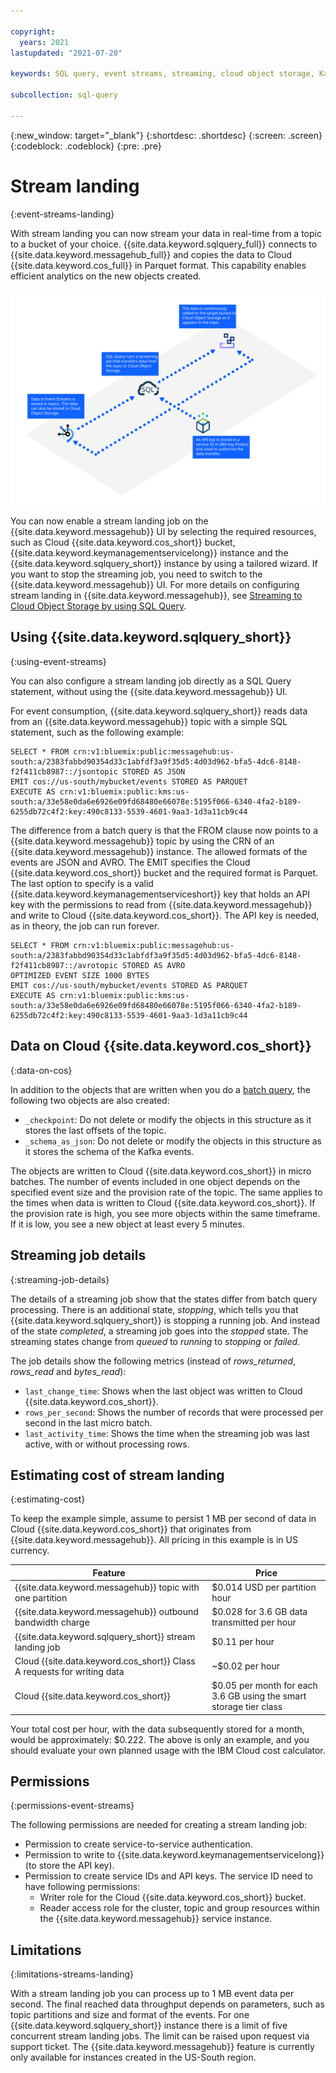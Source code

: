 ```yaml
---

copyright:
  years: 2021
lastupdated: "2021-07-20"

keywords: SQL query, event streams, streaming, cloud object storage, Kafka

subcollection: sql-query

---
```


{:new_window: target="_blank"}
{:shortdesc: .shortdesc}
{:screen: .screen}
{:codeblock: .codeblock}
{:pre: .pre}

# Stream landing
{:event-streams-landing}

With stream landing you can now stream your data in real-time from a topic to a bucket of your choice.
{{site.data.keyword.sqlquery_full}} connects to {{site.data.keyword.messagehub_full}} and copies the data to Cloud {{site.data.keyword.cos_full}} in Parquet format. This capability enables efficient analytics on the new objects created.

![Kafka Event Streams landing](streaming_diagram.svg)

You can now enable a stream landing job on the {{site.data.keyword.messagehub}} UI by selecting the required resources, such as Cloud {{site.data.keyword.cos_short}} bucket, {{site.data.keyword.keymanagementservicelong}} instance and the {{site.data.keyword.sqlquery_short}} instance by using a tailored wizard. If you want to stop the streaming job, you need to switch to the {{site.data.keyword.messagehub}} UI. For more details on configuring stream landing in {{site.data.keyword.messagehub}}, see [Streaming to Cloud Object Storage by using SQL Query](/docs/EventStreams?topic=EventStreams-streaming_cos_sql).

## Using {{site.data.keyword.sqlquery_short}}
{:using-event-streams}

You can also configure a stream landing job directly as a SQL Query statement, without using the {{site.data.keyword.messagehub}} UI.

For event consumption, {{site.data.keyword.sqlquery_short}} reads data from an {{site.data.keyword.messagehub}} topic with a simple SQL statement, such as the following example:

```
SELECT * FROM crn:v1:bluemix:public:messagehub:us-south:a/2383fabbd90354d33c1abfdf3a9f35d5:4d03d962-bfa5-4dc6-8148-f2f411cb8987::/jsontopic STORED AS JSON 
EMIT cos://us-south/mybucket/events STORED AS PARQUET 
EXECUTE AS crn:v1:bluemix:public:kms:us-south:a/33e58e0da6e6926e09fd68480e66078e:5195f066-6340-4fa2-b189-6255db72c4f2:key:490c8133-5539-4601-9aa3-1d3a11cb9c44
```

The difference from a batch query is that the FROM clause now points to a {{site.data.keyword.messagehub}} topic by using the CRN of an {{site.data.keyword.messagehub}} instance. 
The allowed formats of the events are JSON and AVRO. The EMIT specifies the Cloud {{site.data.keyword.cos_short}} bucket 
and the required format is Parquet. The last option to specify is a valid {{site.data.keyword.keymanagementserviceshort}} key that holds an API key with the permissions to read from {{site.data.keyword.messagehub}} and write to Cloud {{site.data.keyword.cos_short}}. 
The API key is needed, as in theory, the job can run forever. 

```
SELECT * FROM crn:v1:bluemix:public:messagehub:us-south:a/2383fabbd90354d33c1abfdf3a9f35d5:4d03d962-bfa5-4dc6-8148-f2f411cb8987::/avrotopic STORED AS AVRO 
OPTIMIZED EVENT SIZE 1000 BYTES 
EMIT cos://us-south/mybucket/events STORED AS PARQUET 
EXECUTE AS crn:v1:bluemix:public:kms:us-south:a/33e58e0da6e6926e09fd68480e66078e:5195f066-6340-4fa2-b189-6255db72c4f2:key:490c8133-5539-4601-9aa3-1d3a11cb9c44
```

## Data on Cloud {{site.data.keyword.cos_short}}
{:data-on-cos}

In addition to the objects that are written when you do a [batch query](https://cloud.ibm.com/docs/sql-query?topic=sql-query-overview#result=), the following two objects are also created:

- `_checkpoint`: Do not delete or modify the objects in this structure as it stores the last offsets of the topic.
- `_schema_as_json`: Do not delete or modify the objects in this structure as it stores the schema of the Kafka events.

The objects are written to Cloud {{site.data.keyword.cos_short}} in micro batches. The number of events included in one object 
depends on the specified event size and the provision rate of the topic. The same applies to the times when data is written to Cloud {{site.data.keyword.cos_short}}. If the provision rate is high, you see more objects within the same timeframe. If it is low, you see a new object at least every 5 minutes.

## Streaming job details
{:streaming-job-details}

The details of a streaming job show that the states differ from batch query processing. 
There is an additional state, *stopping*, which tells you that {{site.data.keyword.sqlquery_short}} is stopping a running job. 
And instead of the state *completed*, a streaming job goes into the *stopped* state.
The streaming states change from *queued* to *running* to *stopping* or *failed*.

The job details show the following metrics (instead of *rows_returned*, *rows_read* and *bytes_read*):

- `last_change_time`: Shows when the last object was written to Cloud {{site.data.keyword.cos_short}}.
- `rows_per_second`: Shows the number of records that were processed per second in the last micro batch.
- `last_activity_time`: Shows the time when the streaming job was last active, with or without processing rows.

## Estimating cost of stream landing
{:estimating-cost}

To keep the example simple, assume to persist 1 MB per second of data in Cloud {{site.data.keyword.cos_short}} that originates from {{site.data.keyword.messagehub}}. All pricing in this example is in US currency.

Feature | Price
--- | ---
{{site.data.keyword.messagehub}} topic with one partition | $0.014 USD per partition hour
{{site.data.keyword.messagehub}} outbound bandwidth charge  | $0.028 for 3.6 GB data transmitted per hour
{{site.data.keyword.sqlquery_short}} stream landing job | $0.11 per hour
Cloud {{site.data.keyword.cos_short}} Class A requests for writing data | ~$0.02 per hour
Cloud {{site.data.keyword.cos_short}} | $0.05 per month for each 3.6 GB using the smart storage tier class

Your total cost per hour, with the data subsequently stored for a month, would be approximately: $0.222.
The above is only an example, and you should evaluate your own planned usage with the IBM Cloud cost calculator.

## Permissions
{:permissions-event-streams}

The following permissions are needed for creating a stream landing job: 

- Permission to create service-to-service authentication.
- Permission to write to {{site.data.keyword.keymanagementservicelong}} (to store the API key).
- Permission to create service IDs and API keys. The service ID need to have following permissions:
  - Writer role for the Cloud {{site.data.keyword.cos_short}} bucket.
  - Reader access role for the cluster, topic and group resources within the {{site.data.keyword.messagehub}} service instance.

## Limitations
{:limitations-streams-landing}

With a stream landing job you can process up to 1 MB event data per second. The final reached data throughput 
depends on parameters, such as topic partitions and size and format of the events. For one {{site.data.keyword.sqlquery_short}} instance 
there is a limit of five concurrent stream landing jobs. The limit can be raised upon request via support ticket. The {{site.data.keyword.messagehub}} feature is currently only available for instances created in the US-South region. 

